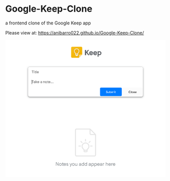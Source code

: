 # Google-Keep-Clone
 a frontend clone of the Google Keep app

Please view at:
https://anibarro022.github.io/Google-Keep-Clone/

![](/images/keepclonescreenshot.png)